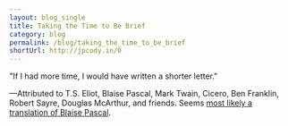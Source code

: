 ```yaml
---
layout: blog_single
title: Taking the Time to Be Brief
category: blog
permalink: /blog/taking_the_time_to_be_brief
shortUrl: http://jpcody.in/0
---
```

<p class="big_quote darker_quote">"If I had more time, I would have written a shorter letter."</p>
<p class="quote_caption">&mdash;Attributed to T.S. Eliot, Blaise Pascal, Mark Twain, Cicero, Ben Franklin, Robert Sayre, Douglas McArthur, and friends. Seems <a href="http://en.wikiquote.org/wiki/Blaise_Pascal">most likely a translation of Blaise Pascal</a>.</p>